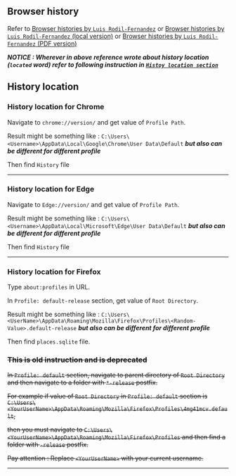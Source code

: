 


## Browser history

Refer to [Browser histories by `Luis Rodil-Fernandez`](https://gist.github.com/dropmeaword/9372cbeb29e8390521c2) or [Browser histories by `Luis Rodil-Fernandez` (local version)](browser_history/browser_history.md) or [Browser histories by `Luis Rodil-Fernandez` (PDF version)](browser_history/playing%20around%20with%20Chrome's%20history.pdf)

***NOTICE : Wherever in above reference wrote about history location (`located` word) refer to following instruction in [`Histoy location section`](#Histoy-location)*** 

## History location

### History location for Chrome

Navigate to `chrome://version/` and get value of `Profile Path`.

Result might be something like : `C:\Users\<Username>\AppData\Local\Google\Chrome\User Data\Default` ***but also can be different for different profile***

Then find `History` file

__________________

### History location for  Edge

Navigate to `Edge://version/` and get value of `Profile Path`.

Result might be something like : `C:\Users\<Username>\AppData\Local\Microsoft\Edge\User Data\Default` ***but also can be different for different profile***

Then find `History` file

__________________

### History location for Firefox

Type `about:profiles` in URL.

In `Profile: default-release` section, get value of `Root Directory`. 

Result might be something like : `C:\Users\<UserName>\AppData\Roaming\Mozilla\Firefox\Profiles\<Random-Value>.default-release` ***but also can be different for different profile***

Then find `places.sqlite` file.


<strike>

### This is old instruction and is deprecated

In `Profile: default` section, navigate to parent directory of `Root Directory` and then navigate to a folder with `*-release` postfix.


For example if value of `Root Directory` in `Profile: default` section is `C:\Users\<YourUserName>\AppData\Roaming\Mozilla\Firefox\Profiles\4mg41mcv.default`,

then you must navigate to `C:\Users\<YourUserName>\AppData\Roaming\Mozilla\Firefox\Profiles` and then find a folder with `-release` postfix.

Pay attention : Replace `<YourUserName>` with your current username.

</strike>

 __________________